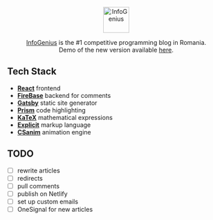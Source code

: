 <p align="center">
  <img
    src="https://infogenius.ro/wp-content/uploads/2020/06/infogenius-logo-black.svg"
    alt="InfoGenius"
    height="60"
  />
</p>

<p align="center">
  <a href="https://infogenius.ro">InfoGenius</a> is the #1 competitive programming blog in Romania.
  <br />
  Demo of the new version available <a href="https://nervous-kalam-d2cf8e.netlify.app/">here</a>.
</p>

## Tech Stack

- [**React**](https://reactjs.org/) frontend
- [**FireBase**](https://firebase.google.com/) backend for comments
- [**Gatsby**](https://www.gatsbyjs.com/) static site generator
- [**Prism**](https://prismjs.com/) code highlighting
- [**KaTeX**](https://katex.org/) mathematical expressions
- [**Explicit**](https://github.com/Gareth618/explicit-highlighter/) markup language
- [**CSanim**](https://github.com/Gareth618/csanim/) animation engine

## TODO

- [ ] rewrite articles
- [ ] redirects
- [ ] pull comments
- [ ] publish on Netlify
- [ ] set up custom emails
- [ ] OneSignal for new articles
